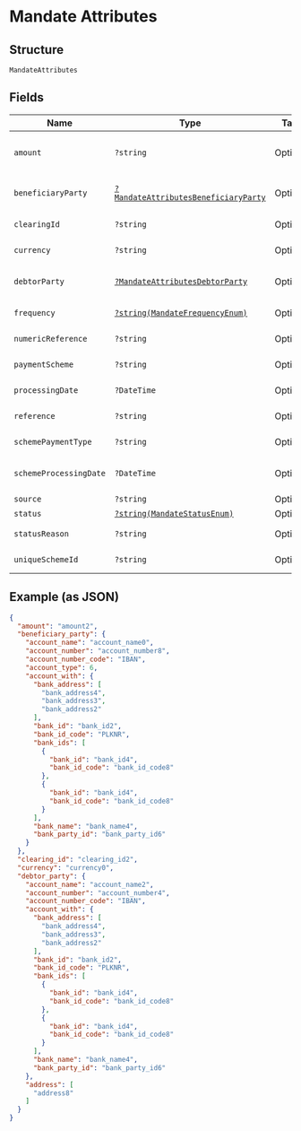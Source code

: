 
# Mandate Attributes

## Structure

`MandateAttributes`

## Fields

| Name | Type | Tags | Description | Getter | Setter |
|  --- | --- | --- | --- | --- | --- |
| `amount` | `?string` | Optional | **Constraints**: *Pattern*: `^[0-9.]{0,20}$` | getAmount(): ?string | setAmount(?string amount): void |
| `beneficiaryParty` | [`?MandateAttributesBeneficiaryParty`](../../doc/models/mandate-attributes-beneficiary-party.md) | Optional | - | getBeneficiaryParty(): ?MandateAttributesBeneficiaryParty | setBeneficiaryParty(?MandateAttributesBeneficiaryParty beneficiaryParty): void |
| `clearingId` | `?string` | Optional | - | getClearingId(): ?string | setClearingId(?string clearingId): void |
| `currency` | `?string` | Optional | - | getCurrency(): ?string | setCurrency(?string currency): void |
| `debtorParty` | [`?MandateAttributesDebtorParty`](../../doc/models/mandate-attributes-debtor-party.md) | Optional | - | getDebtorParty(): ?MandateAttributesDebtorParty | setDebtorParty(?MandateAttributesDebtorParty debtorParty): void |
| `frequency` | [`?string(MandateFrequencyEnum)`](../../doc/models/mandate-frequency-enum.md) | Optional | - | getFrequency(): ?string | setFrequency(?string frequency): void |
| `numericReference` | `?string` | Optional | - | getNumericReference(): ?string | setNumericReference(?string numericReference): void |
| `paymentScheme` | `?string` | Optional | - | getPaymentScheme(): ?string | setPaymentScheme(?string paymentScheme): void |
| `processingDate` | `?DateTime` | Optional | - | getProcessingDate(): ?\DateTime | setProcessingDate(?\DateTime processingDate): void |
| `reference` | `?string` | Optional | - | getReference(): ?string | setReference(?string reference): void |
| `schemePaymentType` | `?string` | Optional | - | getSchemePaymentType(): ?string | setSchemePaymentType(?string schemePaymentType): void |
| `schemeProcessingDate` | `?DateTime` | Optional | - | getSchemeProcessingDate(): ?\DateTime | setSchemeProcessingDate(?\DateTime schemeProcessingDate): void |
| `source` | `?string` | Optional | - | getSource(): ?string | setSource(?string source): void |
| `status` | [`?string(MandateStatusEnum)`](../../doc/models/mandate-status-enum.md) | Optional | - | getStatus(): ?string | setStatus(?string status): void |
| `statusReason` | `?string` | Optional | - | getStatusReason(): ?string | setStatusReason(?string statusReason): void |
| `uniqueSchemeId` | `?string` | Optional | - | getUniqueSchemeId(): ?string | setUniqueSchemeId(?string uniqueSchemeId): void |

## Example (as JSON)

```json
{
  "amount": "amount2",
  "beneficiary_party": {
    "account_name": "account_name0",
    "account_number": "account_number8",
    "account_number_code": "IBAN",
    "account_type": 6,
    "account_with": {
      "bank_address": [
        "bank_address4",
        "bank_address3",
        "bank_address2"
      ],
      "bank_id": "bank_id2",
      "bank_id_code": "PLKNR",
      "bank_ids": [
        {
          "bank_id": "bank_id4",
          "bank_id_code": "bank_id_code8"
        },
        {
          "bank_id": "bank_id4",
          "bank_id_code": "bank_id_code8"
        }
      ],
      "bank_name": "bank_name4",
      "bank_party_id": "bank_party_id6"
    }
  },
  "clearing_id": "clearing_id2",
  "currency": "currency0",
  "debtor_party": {
    "account_name": "account_name2",
    "account_number": "account_number4",
    "account_number_code": "IBAN",
    "account_with": {
      "bank_address": [
        "bank_address4",
        "bank_address3",
        "bank_address2"
      ],
      "bank_id": "bank_id2",
      "bank_id_code": "PLKNR",
      "bank_ids": [
        {
          "bank_id": "bank_id4",
          "bank_id_code": "bank_id_code8"
        },
        {
          "bank_id": "bank_id4",
          "bank_id_code": "bank_id_code8"
        }
      ],
      "bank_name": "bank_name4",
      "bank_party_id": "bank_party_id6"
    },
    "address": [
      "address8"
    ]
  }
}
```

